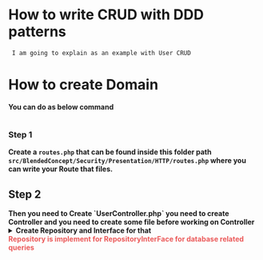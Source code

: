 # How to write CRUD with DDD patterns
```
 I am going to explain as an example with User CRUD

```
# How to create Domain 

<strong>You can do as below command</strong>
```

```

### Step 1

<strong>Create a `routes.php` that can be found inside this folder path  `src/BlendedConcept/Security/Presentation/HTTP/routes.php` where you can write your Route that files.
 </strong>

 ## Step 2 

 <strong>
 Then you need to Create `UserController.php` you need to create Controller and you need to create some file before working on Controller 
 </strong>


<br/>

<details>
 
<summary>
 <b>Create Repository and Interface for that</b>
 </br>
 <strong style="color:#EB5A5A">
 Repository is implement for RepositoryInterFace for database related queries
 </strong>
</summary>

<h4>
Create `SecurityRepositoryInterface.php` inside these folder path  `src/BlendedConcept/Security/Domain/Repositories/SecurityRepositoryInterface.php`
</h4>

<h4>Create `SecurityRepository.php` inside these folder path `src/BlendedConcept/Security/Application/Repositories/Eloquent/SecurityRepository.php`</h4>

<p>
Before implementing `SecurityRepository.php` you might need to create the following.
</p> 
<ul>
<li><b style="color:#EB5A5A">Mappers</b></li>
   Map is used to 
<li><b style="color:#EB5A5A">DTO</b> </li>
<li><b style="color:#EB5A5A">UseCases</b></li>  
<li><b style="color:#EB5A5A">Models</b></li>
</ul>
</details>
